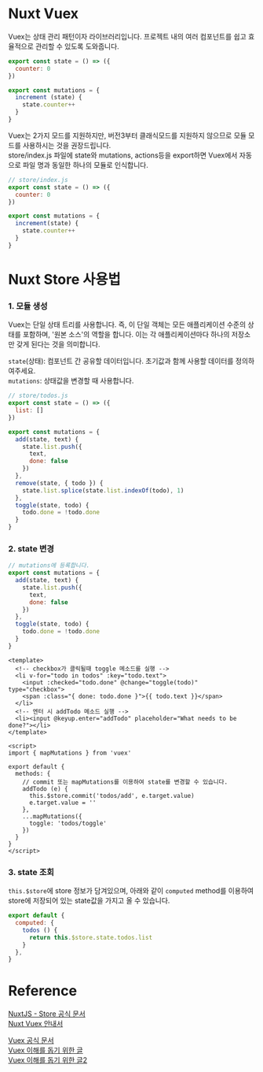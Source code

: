 Nuxt Vuex
================================================================

Vuex는 상태 관리 패턴이자 라이브러리입니다. 프로젝트 내의 여러 컴포넌트를 쉽고 효율적으로 관리할 수 있도록 도와줍니다.

```js
export const state = () => ({
  counter: 0
})

export const mutations = {
  increment (state) {
    state.counter++
  }
}
```
Vuex는 2가지 모드를 지원하지만, 버전3부터 클래식모드를 지원하지 않으므로 모듈 모드를 사용하시는 것을 권장드립니다.  
store/index.js 파일에 state와 mutations, actions등을 export하면
Vuex에서 자동으로 파일 명과 동일한 하나의 모듈로 인식합니다.

```js
// store/index.js
export const state = () => ({
  counter: 0
})

export const mutations = {
  increment(state) {
    state.counter++
  }
}
```
Nuxt Store 사용법
===

### **1. 모듈 생성**
Vuex는 단일 상태 트리를 사용합니다. 즉, 이 단일 객체는 모든 애플리케이션 수준의 상태를 포함하며, '원본 소스'의 역할을 합니다. 이는 각 애플리케이션마다 하나의 저장소만 갖게 된다는 것을 의미합니다.

`state`(상태): 컴포넌트 간 공유할 데이터입니다. 초기값과 함께 사용할 데이터를 정의하여주세요.  
`mutations`: 상태값을 변경할 때 사용합니다.

```js
// store/todos.js
export const state = () => ({
  list: []
})

export const mutations = {
  add(state, text) {
    state.list.push({
      text,
      done: false
    })
  },
  remove(state, { todo }) {
    state.list.splice(state.list.indexOf(todo), 1)
  },
  toggle(state, todo) {
    todo.done = !todo.done
  }
}
```
### **2. state 변경**
```js
// mutations에 등록합니다.
export const mutations = {
  add(state, text) {
    state.list.push({
      text,
      done: false
    })
  },
  toggle(state, todo) {
    todo.done = !todo.done
  }
}
```

```vue
<template>
  <!-- checkbox가 클릭될때 toggle 메소드를 실행 -->
  <li v-for="todo in todos" :key="todo.text">
    <input :checked="todo.done" @change="toggle(todo)" type="checkbox">
    <span :class="{ done: todo.done }">{{ todo.text }}</span>
  </li>
  <!-- 엔터 시 addTodo 메소드 실행 -->
  <li><input @keyup.enter="addTodo" placeholder="What needs to be done?"></li>
</template>

<script>
import { mapMutations } from 'vuex'

export default {
  methods: {
    // commit 또는 mapMutations를 이용하여 state를 변경할 수 있습니다.
    addTodo (e) {
      this.$store.commit('todos/add', e.target.value)
      e.target.value = ''
    },
    ...mapMutations({
      toggle: 'todos/toggle'
    })
  }
}
</script>
```

### 3. **state 조회**
`this.$store`에 store 정보가 담겨있으며, 아래와 같이 `computed` method를 이용하여
store에 저장되어 있는 state값을 가지고 올 수 있습니다.
```js
export default {
  computed: {
    todos () {
      return this.$store.state.todos.list
    }
  },
}
```
Reference
===

[NuxtJS - Store 공식 문서](https://nuxtjs.org/docs/2.x/directory-structure/store)  
[Nuxt Vuex 안내서](https://develop365.gitlab.io/nuxtjs-0.10.7-doc/ko/guide/vuex-store/)  

[Vuex 공식 문서](https://vuex.vuejs.org/kr/guide/state.html)  
[Vuex 이해를 돕기 위한 글](https://kshman94.tistory.com/128)  
[Vuex 이해를 돕기 위한 글2](https://nykim.work/77?category=785004)  
